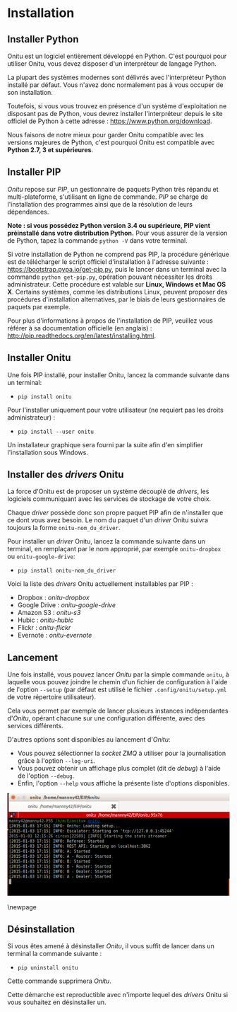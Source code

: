 # Installation

## Installer Python

Onitu est un logiciel entièrement développé en Python. C'est pourquoi pour utiliser Onitu, vous devez disposer d'un interpréteur de langage Python.

La plupart des systèmes modernes sont délivrés avec l'interpréteur Python installé par défaut. Vous n'avez donc normalement pas à vous occuper de son installation.

Toutefois, si vous vous trouvez en présence d'un système d'exploitation ne disposant pas de Python, vous devrez installer l'interpréteur depuis le site officiel de Python à cette adresse : <https://www.python.org/download>.

Nous faisons de notre mieux pour garder Onitu compatible avec les versions majeures de Python, c'est pourquoi Onitu est compatible avec **Python 2.7, 3 et supérieures**.


## Installer PIP

*Onitu* repose sur *PIP*, un gestionnaire de paquets Python très répandu et multi-plateforme, s'utilisant en ligne de commande. *PIP* se charge de l'installation des programmes ainsi que de la résolution de leurs dépendances.

**Note : si vous possédez Python version 3.4 ou supérieure, PIP vient préinstallé dans votre distribution Python.** Pour vous assurer de la version de Python, tapez la commande `python -V` dans votre terminal.

Si votre installation de Python ne comprend pas PIP, la procédure générique est de télécharger le script officiel d'installation à l'adresse suivante : <https://bootstrap.pypa.io/get-pip.py>, puis le lancer dans un terminal avec la commande `python get-pip.py`, opération pouvant nécessiter les droits administrateur. Cette procédure est valable sur **Linux, Windows et Mac OS X**. Certains systèmes, comme les distributions Linux, peuvent proposer des procédures d'installation alternatives, par le biais de leurs gestionnaires de paquets par exemple. 

Pour plus d'informations à propos de l'installation de PIP, veuillez vous référer à sa documentation officielle (en anglais) : <http://pip.readthedocs.org/en/latest/installing.html>.

## Installer Onitu

Une fois PIP installé, pour installer Onitu, lancez la commande suivante dans un terminal:

* `pip install onitu`

Pour l'installer uniquement pour votre utilisateur (ne requiert pas les droits administrateur) :

* `pip install --user onitu`

Un installateur graphique sera fourni par la suite afin d'en simplifier l'installation sous Windows.


## Installer des *drivers* Onitu

La force d'Onitu est de proposer un système découplé de *drivers*, les logiciels communiquant avec les services de stockage de votre choix.

Chaque *driver* possède donc son propre paquet PIP afin de n'installer que ce dont vous avez besoin. Le nom du paquet d'un *driver* Onitu suivra toujours la forme `onitu-nom_du_driver`.

Pour installer un *driver* Onitu, lancez la commande suivante dans un terminal, en remplaçant par le nom approprié, par exemple `onitu-dropbox` ou `onitu-google-drive`:

* `pip install onitu-nom_du_driver`

Voici la liste des *drivers* Onitu actuellement installables par PIP :

* Dropbox : *onitu-dropbox*
* Google Drive : *onitu-google-drive*
* Amazon S3 : *onitu-s3*
* Hubic : *onitu-hubic*
* Flickr : *onitu-flickr*
* Evernote : *onitu-evernote*


## Lancement

Une fois installé, vous pouvez lancer *Onitu* par la simple commande `onitu`, à laquelle vous pouvez joindre le chemin d'un fichier de configuration à l'aide de l'option `--setup` (par défaut est utilisé le fichier `.config/onitu/setup.yml` de votre répertoire utilisateur).

Cela vous permet par exemple de lancer plusieurs instances indépendantes d'*Onitu*, opérant chacune sur une configuration différente, avec des services différents.

D'autres options sont disponibles au lancement d'*Onitu*:

* Vous pouvez sélectionner la *socket* *ZMQ* à utiliser pour la journalisation grâce à l'option `--log-uri`.
* Vous pouvez obtenir un affichage plus complet (dit de *debug*) à l'aide de l'option `--debug`.
* Enfin, l'option `--help` vous affiche la présente liste d'options disponibles.

![Capture d'écran du lancement d'Onitu dans un terminal](imgs/screen_onitu.png)


\newpage

## Désinstallation

Si vous êtes amené à désinstaller *Onitu*, il vous suffit de lancer dans un terminal la commande suivante :

* `pip uninstall onitu`

Cette commande supprimera *Onitu*.

Cette démarche est reproductible avec n'importe lequel des *drivers* Onitu si vous souhaitez en désinstaller un.
